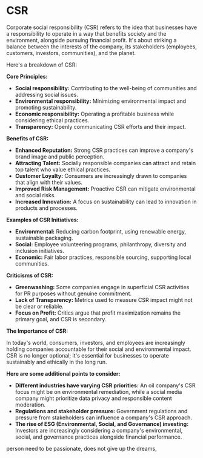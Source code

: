 # CSR

Corporate social responsibility (CSR) refers to the idea that businesses have a responsibility to operate in a way that benefits society and the environment, alongside pursuing financial profit. It's about striking a balance between the interests of the company, its stakeholders (employees, customers, investors, communities), and the planet.

Here's a breakdown of CSR:

**Core Principles:**

- **Social responsibility:** Contributing to the well-being of communities and addressing social issues.
- **Environmental responsibility:** Minimizing environmental impact and promoting sustainability.
- **Economic responsibility:** Operating a profitable business while considering ethical practices.
- **Transparency:** Openly communicating CSR efforts and their impact.

**Benefits of CSR:**

- **Enhanced Reputation:** Strong CSR practices can improve a company's brand image and public perception.
- **Attracting Talent:** Socially responsible companies can attract and retain top talent who value ethical practices.
- **Customer Loyalty:** Consumers are increasingly drawn to companies that align with their values.
- **Improved Risk Management:** Proactive CSR can mitigate environmental and social risks.
- **Increased Innovation:** A focus on sustainability can lead to innovation in products and processes.

**Examples of CSR Initiatives:**

- **Environmental:** Reducing carbon footprint, using renewable energy, sustainable packaging.
- **Social:** Employee volunteering programs, philanthropy, diversity and inclusion initiatives.
- **Economic:** Fair labor practices, responsible sourcing, supporting local communities.

**Criticisms of CSR:**

- **Greenwashing:** Some companies engage in superficial CSR activities for PR purposes without genuine commitment.
- **Lack of Transparency:** Metrics used to measure CSR impact might not be clear or reliable.
- **Focus on Profit:** Critics argue that profit maximization remains the primary goal, and CSR is secondary.

**The Importance of CSR:**

In today's world, consumers, investors, and employees are increasingly holding companies accountable for their social and environmental impact. CSR is no longer optional; it's essential for businesses to operate sustainably and ethically in the long run.

**Here are some additional points to consider:**

- **Different industries have varying CSR priorities:** An oil company's CSR focus might be on environmental remediation, while a social media company might prioritize data privacy and responsible content moderation.
- **Regulations and stakeholder pressure:** Government regulations and pressure from stakeholders can influence a company's CSR approach.
- **The rise of ESG (Environmental, Social, and Governance) investing:** Investors are increasingly considering a company's environmental, social, and governance practices alongside financial performance.

person need to be passionate, does not give up the dreams,